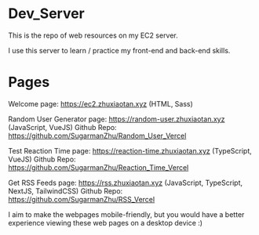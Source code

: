 # Dev_Server

This is the repo of web resources on my EC2 server. 

I use this server to learn / practice my front-end and back-end skills.

# Pages

Welcome page: https://ec2.zhuxiaotan.xyz (HTML, Sass)

Random User Generator page: https://random-user.zhuxiaotan.xyz (JavaScript, VueJS)
Github Repo: https://github.com/SugarmanZhu/Random_User_Vercel

Test Reaction Time page: https://reaction-time.zhuxiaotan.xyz (TypeScript, VueJS)
Github Repo: https://github.com/SugarmanZhu/Reaction_Time_Vercel

Get RSS Feeds page: https://rss.zhuxiaotan.xyz (JavaScript, TypeScript, NextJS, TailwindCSS)
Github Repo: https://github.com/SugarmanZhu/RSS_Vercel

I aim to make the webpages mobile-friendly, but you would have a better experience viewing these web pages on a desktop device :)
